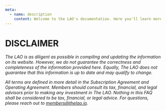 ```yaml
---
meta:
  - name: description
    content: Welcome to the LAO's documentation. Here you'll learn more about The LAO.
---
```


# DISCLAIMER

_The LAO is as diligent as possible in compiling and updating the information on its website. However, we do not guarantee the correctness and completeness of the information provided here. Equally, The LAO does not guarantee that this information is up to date and may qualify to change._

_All terms are defined in more detail in the Subscription Agreement and Operating Agreement. Members should consult its tax, financial, and legal advisors prior to making any investment in The LAO. Nothing in this FAQ shall be considered to be tax, financial, or legal advice. For questions, please reach out to members@thelao.io._
